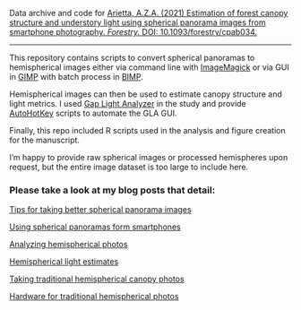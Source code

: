 Data archive and code for [Arietta, A.Z.A. (2021) Estimation of forest canopy structure and understory light using spherical panorama images from smartphone photography. _Forestry._ DOI: 10.1093/forestry/cpab034.](https://academic.oup.com/forestry/advance-article-abstract/doi/10.1093/forestry/cpab034/6320703?redirectedFrom=fulltext)

---
 
This repository contains scripts to convert spherical panoramas to hemispherical images either via command line with [ImageMagick](https://imagemagick.org/index.php) or via GUI in [GIMP](https://www.gimp.org/) with batch process in [BIMP](https://alessandrofrancesconi.it/projects/bimp/).

Hemispherical images can then be used to estimate canopy structure and light metrics. I used [Gap Light Analyzer](https://www.caryinstitute.org/science/our-scientists/dr-charles-d-canham/gap-light-analyzer-gla) in the study and provide [AutoHotKey](https://www.autohotkey.com/) scripts to automate the GLA GUI.

Finally, this repo included R scripts used in the analysis and figure creation for the manuscript.

I’m happy to provide raw spherical images or processed hemispheres upon request, but the entire image dataset is too large to include here.

### Please take a look at my blog posts that detail:
[Tips for taking better spherical panorama images](https://www.azandisresearch.com/2021/07/16/tips-for-taking-spherical-panoramas/)

[Using spherical panoramas form smartphones](http://www.azandisresearch.com/2020/12/16/smartphone-hemispherical-photography/)

[Analyzing hemispherical photos](http://www.azandisresearch.com/2019/02/03/analyzing-hemispherical-photos/)

[Hemispherical light estimates](http://www.azandisresearch.com/2018/02/16/hemispherical-light-estimates/)

[Taking traditional hemispherical canopy photos](http://www.azandisresearch.com/2018/07/24/taking-hemispherical-canopy-photos/)

[Hardware for traditional hemispherical photos](http://www.azandisresearch.com/2018/03/01/hardware-for-hemispherical-photos/)
